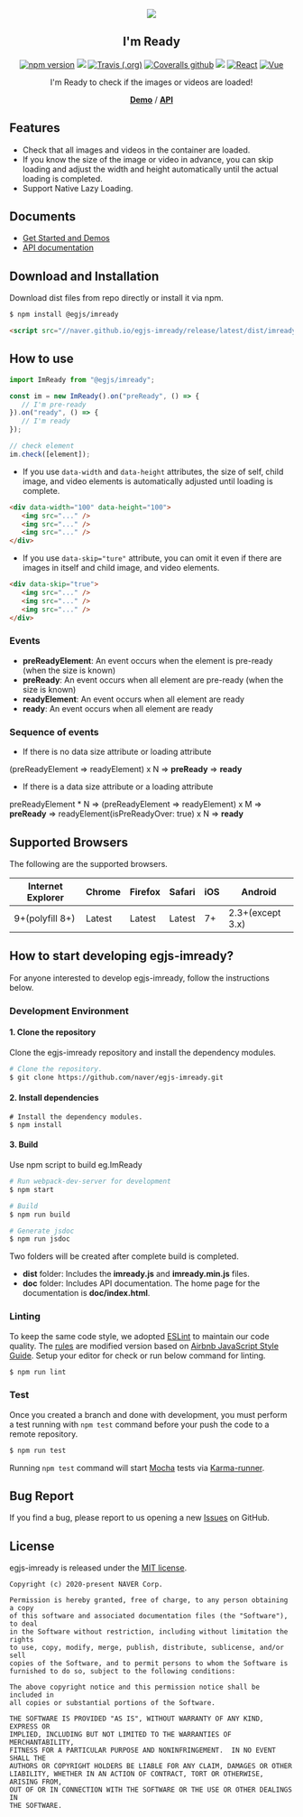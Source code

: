 <p align="middle" ><img src="https://github.com/naver/egjs-imready/raw/main/demo/images/logo.png"/></p>
<h2 align="middle">I'm Ready</h2>
<p align="middle">
<a href="https://www.npmjs.com/package/@egjs/imready" target="_blank"><img src="https://img.shields.io/npm/v/@egjs/imready.svg?style=flat-square&color=007acc&label=version" alt="npm version" /></a>
<img src="https://img.shields.io/badge/language-typescript-blue.svg?style=flat-square"/>
<a href="https://travis-ci.org/naver/egjs-imready" target="_blank"><img alt="Travis (.org)" src="https://img.shields.io/travis/naver/egjs-imready.svg?style=flat-square&label=build" /></a>
<a href="https://coveralls.io/github/naver/egjs-imready?branch=main&style=flat-square" target="_blank"><img alt="Coveralls github" src="https://img.shields.io/coveralls/github/naver/egjs-imready.svg?style=flat-square&label=%E2%9C%85%20coverage"></a>
<a href="https://github.com/naver/egjs-imready/blob/main/LICENSE" target="_blank"><img src="https://img.shields.io/github/license/naver/egjs-imready.svg?style=flat-square&label=license&color=08CE5D"/></a>
<a href="https://github.com/naver/egjs-imready/tree/main/packages/react-imready" target="_blank"><img alt="React" src="https://img.shields.io/static/v1.svg?label=&message=React&style=flat-square&color=61daeb"></a>
<a href="https://github.com/naver/egjs-imready/tree/main/packages/vue-imready" target="_blank"><img alt="Vue" src="https://img.shields.io/static/v1.svg?label=&message=Vue&style=flat-square&color=42b883"></a>
</p>
<p align="middle">I'm Ready to check if the images or videos are loaded!</p>
<p align="middle">
    <a href="https://naver.github.io/egjs-imready" target="_blank"><strong>Demo</strong></a> /
    <a href="https://naver.github.io/egjs-imready/release/latest/doc/" target="_blank"><strong>API</strong></a>
</p>



## Features
* Check that all images and videos in the container are loaded.
* If you know the size of the image or video in advance, you can skip loading and adjust the width and height automatically until the actual loading is completed.
* Support Native Lazy Loading.

## Documents
- [Get Started and Demos](https://naver.github.io/egjs-imready/)
- [API documentation](https://naver.github.io/egjs-imready/release/latest/doc/)

## Download and Installation

Download dist files from repo directly or install it via npm.

```bash
$ npm install @egjs/imready
```

```html
<script src="//naver.github.io/egjs-imready/release/latest/dist/imready.min.js"></script>
```

## How to use
```js
import ImReady from "@egjs/imready";

const im = new ImReady().on("preReady", () => {
   // I'm pre-ready
}).on("ready", () => {
   // I'm ready
});

// check element
im.check([element]);
```


* If you use `data-width` and `data-height` attributes, the size of self, child image, and video elements is automatically adjusted until loading is complete.
```html
<div data-width="100" data-height="100">
   <img src="..." />
   <img src="..." />
   <img src="..." />
</div>
```

* If you use `data-skip="ture"` attribute, you can omit it even if there are images in itself and child image, and video elements.
```html
<div data-skip="true">
   <img src="..." />
   <img src="..." />
   <img src="..." />
</div>
```

### Events
* **preReadyElement**: An event occurs when the element is pre-ready (when the size is known)
* **preReady**: An event occurs when all element are pre-ready (when the size is known)
* **readyElement**: An event occurs when all element are ready
* **ready**: An event occurs when all element are ready


### Sequence of events
* If there is no data size attribute or loading attribute

(preReadyElement => readyElement) x N => **preReady** => **ready**
* If there is a data size attribute or a loading attribute

preReadyElement * N => (preReadyElement => readyElement) x M => **preReady** =>
readyElement(isPreReadyOver: true) x N => **ready**



## Supported Browsers
The following are the supported browsers.

|Internet Explorer|Chrome|Firefox|Safari|iOS|Android|
|---|---|---|---|---|---|
|9+(polyfill 8+)|Latest|Latest|Latest|7+|2.3+(except 3.x)|


## How to start developing egjs-imready?

For anyone interested to develop egjs-imready, follow the instructions below.

### Development Environment

#### 1. Clone the repository

Clone the egjs-imready repository and install the dependency modules.

```bash
# Clone the repository.
$ git clone https://github.com/naver/egjs-imready.git
```

#### 2. Install dependencies

```
# Install the dependency modules.
$ npm install
```

#### 3. Build

Use npm script to build eg.ImReady

```bash
# Run webpack-dev-server for development
$ npm start

# Build
$ npm run build

# Generate jsdoc
$ npm run jsdoc
```

Two folders will be created after complete build is completed.

- **dist** folder: Includes the **imready.js** and **imready.min.js** files.
- **doc** folder: Includes API documentation. The home page for the documentation is **doc/index.html**.

### Linting

To keep the same code style, we adopted [ESLint](http://eslint.org/) to maintain our code quality. The [rules](https://github.com/naver/eslint-config-naver/tree/main/rules) are modified version based on [Airbnb JavaScript Style Guide](https://github.com/airbnb/javascript).
Setup your editor for check or run below command for linting.

```bash
$ npm run lint
```

### Test

Once you created a branch and done with development, you must perform a test running with `npm test` command before your push the code to a remote repository.

```bash
$ npm run test
```
Running `npm test` command will start [Mocha](https://mochajs.org/) tests via [Karma-runner](https://karma-runner.github.io/).


## Bug Report

If you find a bug, please report to us opening a new [Issues](https://github.com/naver/egjs-imready/issues) on GitHub.


## License
egjs-imready is released under the [MIT license](http://naver.github.io/egjs/license.txt).

```
Copyright (c) 2020-present NAVER Corp.

Permission is hereby granted, free of charge, to any person obtaining a copy
of this software and associated documentation files (the "Software"), to deal
in the Software without restriction, including without limitation the rights
to use, copy, modify, merge, publish, distribute, sublicense, and/or sell
copies of the Software, and to permit persons to whom the Software is
furnished to do so, subject to the following conditions:

The above copyright notice and this permission notice shall be included in
all copies or substantial portions of the Software.

THE SOFTWARE IS PROVIDED "AS IS", WITHOUT WARRANTY OF ANY KIND, EXPRESS OR
IMPLIED, INCLUDING BUT NOT LIMITED TO THE WARRANTIES OF MERCHANTABILITY,
FITNESS FOR A PARTICULAR PURPOSE AND NONINFRINGEMENT.  IN NO EVENT SHALL THE
AUTHORS OR COPYRIGHT HOLDERS BE LIABLE FOR ANY CLAIM, DAMAGES OR OTHER
LIABILITY, WHETHER IN AN ACTION OF CONTRACT, TORT OR OTHERWISE, ARISING FROM,
OUT OF OR IN CONNECTION WITH THE SOFTWARE OR THE USE OR OTHER DEALINGS IN
THE SOFTWARE.
```

<!-- badges -->
[badge-version]: https://img.shields.io/npm/v/@egjs/imready.svg?style=flat
[badge-build-status]: https://travis-ci.org/naver/egjs-imready.svg?branch=main
[badge-coverage]: https://coveralls.io/repos/github/naver/egjs-imready/badge.svg?branch=main
[badge-gk]: https://badges.greenkeeper.io/naver/egjs-imready.svg

<!-- links -->
[link-version]: https://www.npmjs.com/package/@egjs/imready
[link-build-status]: https://travis-ci.org/naver/egjs-imready
[link-coverage]: https://coveralls.io/github/naver/egjs-imready?branch=main
[link-gk]: https://greenkeeper.io/
